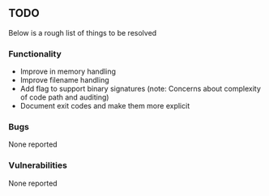 
## TODO
Below is a rough list of things to be resolved

### Functionality
  * Improve in memory handling
  * Improve filename handling
  * Add flag to support binary signatures (note: Concerns about complexity of code path and auditing)
  * Document exit codes and make them more explicit

### Bugs
None reported

### Vulnerabilities
None reported
